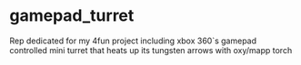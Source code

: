 # gamepad_turret
Rep dedicated for my 4fun project including xbox 360`s gamepad controlled mini turret that heats up its tungsten arrows with oxy/mapp torch
